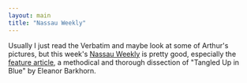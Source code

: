 ```yaml
---
layout: main
title: "Nassau Weekly"
---
```

Usually I just read the Verbatim and maybe look at some of Arthur's pictures,
but this week's [Nassau Weekly](http://www.nassauweekly.com/) is pretty good,
especially the [feature
article](http://www.nassauweekly.com/view_article.php?id=291), a methodical
and thorough dissection of "Tangled Up in Blue" by Eleanor Barkhorn.

